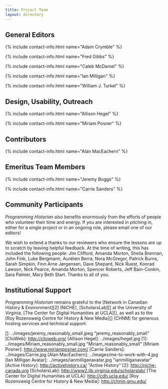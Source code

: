 ```yaml
---
title: Project Team
layout: directory
---
```


General Editors
---------------

{% include contact-info.html name="Adam Crymble" %}

{% include contact-info.html name="Fred Gibbs" %}

{% include contact-info.html name="Caleb McDaniel" %}

{% include contact-info.html name="Ian Milligan" %}

{% include contact-info.html name="William J. Turkel" %}

Design, Usability, Outreach
---------------------------

{% include contact-info.html name="Allison Hegel" %}

{% include contact-info.html name="Miriam Posner" %}

Contributors
------------

{% include contact-info.html name="Alan MacEachern" %}


Emeritus Team Members
---------------------

{% include contact-info.html name="Jeremy Boggs" %}

{% include contact-info.html name="Carrie Sanders" %}

Community Participants
----------------------

*Programming Historian* also benefits enormously from the efforts of
people who volunteer their time and energy. If you are interested in
pitching in, either for a single project or in an ongoing role, please
email one of our editors!

We wish to extend a thanks to our reviewers who ensure the lessons are
up to scratch by leaving helpful feedback. At the time of writing, this
has included the following people: Jim Clifford, Amanda Morton, Sheila
Brennan, John Fink, Luke Bergmann, Aurélien Berra, Nora McGregor,
Patrick Burns, Sarah Simpkin, Finn Arne Jørgensen, Dave Shepard, Nick
Ruest, Konrad Lawson, Nick Pearce, Amanda Morton, Spencer Roberts, Jeff
Bain-Conkin, Sara Palmer, Mary Beth Start. Thanks to all of you.

Institutional Support
---------------------

*Programming Historian* remains grateful to the [Network in Canadian
History & Environment][2] (NiCHE), [ScholarsLab][] at the University of
Virginia, [The Center for Digital Humanities at UCLA][], as well as to
the [Roy Rozensweig Centre for History & New Media][] (CHNM) for
generous hosting services and technical support.

  [Adam Crymble]: ../images/Screen_shot_2011-01-21_at_09.29.07_reasonably_small.png
    "Adam Crymble avatar"
  [Thoughts on Public & Digital History]: http://adamcrymble.blogspot.co.uk/
  [fred gibbs]: ../images/gibbs-150x150.jpg "gibbs"
  [fredgibbs.net]: http://fredgibbs.net
    "Fred Gibbs's Digital History Blog"
  [William J. Turkel]: ../images/spoka-twitter_bigger.jpg
    "spoka-twitter_bigger"
  [Network in Canadian History & Environment]: http://niche-canada.org/
  []: ../images/jeremy_reasonably_small.jpeg "jeremy_reasonably_small"
  [ClioWeb]: http://clioweb.org/
  [Allison Hegel]: ../images/hegel.jpg
  [1]: ../images/Miriam_reasonably_small.jpg "Miriam_reasonably_small"
  [Miriam Posner]: http://www.miriamposner.com/
  [Carrie Sanders]: ../images/Carrie.jpg
  [Alan MacEachern]: ../images/me-to-work-with-4.jpg
  [Ian Milligan Avatar]: ../images/ianmilliganavatar.jpg
    "ianmilliganavatar"
  [Active History]: http://activehistory.ca/ "Active History"
  [2]: http://niche-canada.org
  [ScholarsLab]: http://www2.lib.virginia.edu/scholarslab/
  [The Center for Digital Humanities at UCLA]: http://cdh.ucla.edu/
  [Roy Rozensweig Centre for History & New Media]: http://chnm.gmu.edu/

